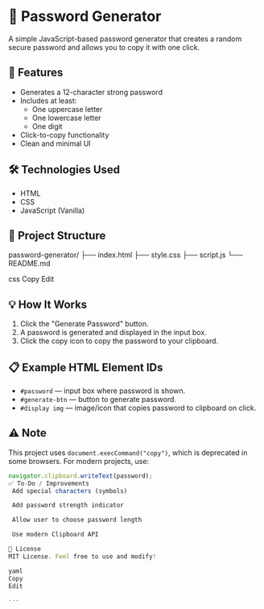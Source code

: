 # 🔐 Password Generator

A simple JavaScript-based password generator that creates a random secure password and allows you to copy it with one click.

## 🚀 Features

- Generates a 12-character strong password
- Includes at least:
  - One uppercase letter
  - One lowercase letter
  - One digit
- Click-to-copy functionality
- Clean and minimal UI



## 🛠️ Technologies Used

- HTML
- CSS
- JavaScript (Vanilla)

## 📁 Project Structure

password-generator/
├── index.html
├── style.css
├── script.js
└── README.md

css
Copy
Edit

## 💡 How It Works

1. Click the "Generate Password" button.
2. A password is generated and displayed in the input box.
3. Click the copy icon to copy the password to your clipboard.

## 📋 Example HTML Element IDs

- `#password` — input box where password is shown.
- `#generate-btn` — button to generate password.
- `#display img` — image/icon that copies password to clipboard on click.

## ⚠️ Note

This project uses `document.execCommand("copy")`, which is deprecated in some browsers. For modern projects, use:

```js
navigator.clipboard.writeText(password);
✅ To-Do / Improvements
 Add special characters (symbols)

 Add password strength indicator

 Allow user to choose password length

 Use modern Clipboard API

📄 License
MIT License. Feel free to use and modify!

yaml
Copy
Edit

---

